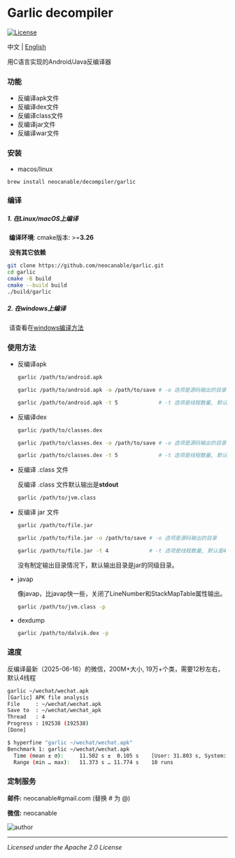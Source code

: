 # Garlic decompiler
[![License](http://img.shields.io/:license-apache-blue.svg)](http://www.apache.org/licenses/LICENSE-2.0.html)

中文 | [English](https://github.com/neocanable/garlic/blob/main/README.md)


用C语言实现的Android/Java反编译器


### 功能

* 反编译apk文件
* 反编译dex文件
* 反编译class文件
* 反编译jar文件
* 反编译war文件

### 安装

* macos/linux
``` shell
brew install neocanable/decompiler/garlic
```

### 编译

##### 1. 在Linux/macOS上编译

​	**编译环境**:  cmake版本: >=**3.26**

​	**没有其它依赖**

```sh
git clone https://github.com/neocanable/garlic.git
cd garlic
cmake -B build
cmake --build build
./build/garlic
```

##### 2. 在windows上编译

​	请查看在[windows编译方法](https://github.com/neocanable/garlic/blob/main/docs/build-garlic-on-windows.md)



### 使用方法

* 反编译apk
  ```sh
  garlic /path/to/android.apk
  
  garlic /path/to/android.apk -o /path/to/save # -o 选项是源码输出的目录
  
  garlic /path/to/android.apk -t 5             # -t 选项是线程数量, 默认是4
  ```

* 反编译dex
  ```sh
  garlic /path/to/classes.dex
  
  garlic /path/to/classes.dex -o /path/to/save # -o 选项是源码输出的目录
  
  garlic /path/to/classes.dex -t 5             # -t 选项是线程数量, 默认是4
  ```

* 反编译 .class 文件

    反编译 .class 文件默认输出是**stdout**
    ```sh
    garlic /path/to/jvm.class
    ```


* 反编译 jar 文件
    ```sh
    garlic /path/to/file.jar
    
    garlic /path/to/file.jar -o /path/to/save # -o 选项是源码输出的目录
    
    garlic /path/to/file.jar -t 4             # -t 选项是线程数量, 默认是4
    ```

    没有制定输出目录情况下，默认输出目录是jar的同级目录。


* javap 
  
    像javap，比javap快一些，关闭了LineNumber和StackMapTable属性输出。
    ```sh
    garlic /path/to/jvm.class -p
    ```

* dexdump
    ```sh
    garlic /path/to/dalvik.dex -p 
    
    ```

### 速度

反编译最新（2025-06-16）的微信，200M+大小, 19万+个类，需要12秒左右，默认4线程

```sh
garlic ~/wechat/wechat.apk
[Garlic] APK file analysis
File     : ~/wechat/wechat.apk
Save to  : ~/wechat/wechat_apk
Thread   : 4
Progress : 192538 (192538)
[Done]
```

```sh
$ hyperfine "garlic ~/wechat/wechat.apk"
Benchmark 1: garlic ~/wechat/wechat.apk
  Time (mean ± σ):     11.502 s ±  0.105 s    [User: 31.803 s, System: 10.588 s]
  Range (min … max):   11.373 s … 11.774 s    10 runs
```

### 定制服务

**邮件:** neocanable#gmail.com (替换 # 为 @)

**微信:** neocanable


![author](https://github.com/neocanable/garlic/blob/main/shell/images/qrcode.jpg)



--------------------------------------------
*Licensed under the Apache 2.0 License*
